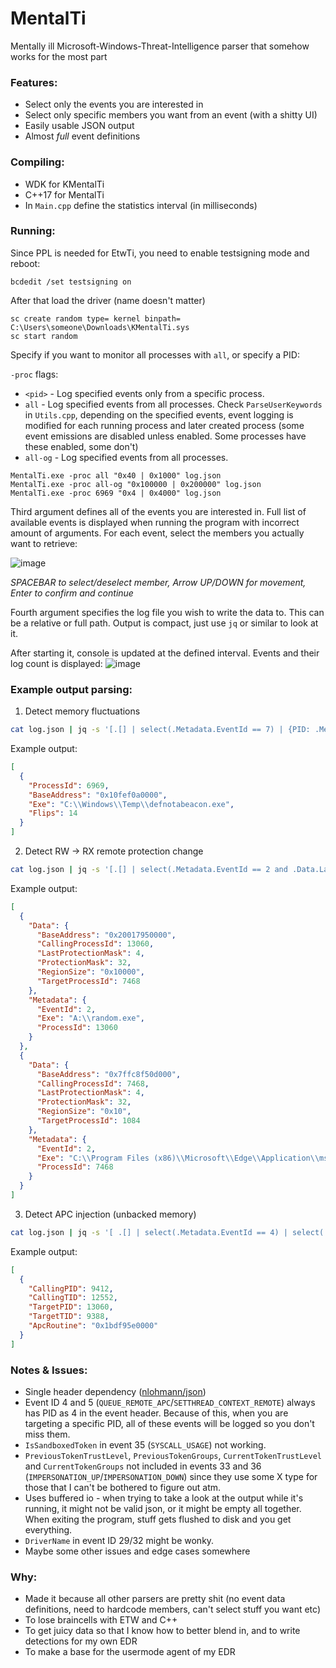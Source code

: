 # MentalTi
Mentally ill Microsoft-Windows-Threat-Intelligence parser that somehow works for the most part

### Features:
- Select only the events you are interested in
- Select only specific members you want from an event (with a shitty UI)
- Easily usable JSON output
- Almost _full_ event definitions

### Compiling:
- WDK for KMentalTi
- C++17 for MentalTi
- In `Main.cpp` define the statistics interval (in milliseconds)

### Running:
Since PPL is needed for EtwTi, you need to enable testsigning mode and reboot:
```
bcdedit /set testsigning on
```
After that load the driver (name doesn't matter)
```
sc create random type= kernel binpath= C:\Users\someone\Downloads\KMentalTi.sys
sc start random
```

Specify if you want to monitor all processes with `all`, or specify a PID:

`-proc` flags:
- `<pid>` - Log specified events only from a specific process.
- `all` - Log specified events from all processes. Check `ParseUserKeywords` in `Utils.cpp`, depending on the specified events, event logging is modified for each running process and later created process (some event emissions are disabled unless enabled. Some processes have these enabled, some don't)
- `all-og` - Log specified events from all processes. 

```
MentalTi.exe -proc all "0x40 | 0x1000" log.json
MentalTi.exe -proc all-og "0x100000 | 0x200000" log.json
MentalTi.exe -proc 6969 "0x4 | 0x4000" log.json
```
Third argument defines all of the events you are interested in. Full list of available events is displayed when running the program with incorrect amount of arguments.
For each event, select the members you actually want to retrieve:

![image](https://github.com/user-attachments/assets/790a0271-8f21-4548-ba06-bd283bfb8229)

_SPACEBAR to select/deselect member, Arrow UP/DOWN for movement, Enter to confirm and continue_

Fourth argument specifies the log file you wish to write the data to. This can be a relative or full path.
Output is compact, just use `jq` or similar to look at it.

After starting it, console is updated at the defined interval. Events and their log count is displayed:
![image](https://github.com/user-attachments/assets/cd2e009f-8948-436a-b4ba-497a5a90b98d)


### Example output parsing:
1. Detect memory fluctuations
```bash
cat log.json | jq -s '[.[] | select(.Metadata.EventId == 7) | {PID: .Metadata.ProcessId, Base: .Data.BaseAddress, Exe: .Metadata.Exe, Flip: [.Data.ProtectionMask, .Data.LastProtectionMask]}] | group_by(.Base) | map(. as $group | {ProcessId: $group[0].PID, BaseAddress: $group[0].Base, Exe: $group[0].Exe, Flips: (reduce $group[] as $item ([]; if length == 0 or .[-1][0] != $item.Flip[1] then . + [$item.Flip] else . end) | length - 1)} | select(.Flips > 3))'
```
Example output:
```json
[
  {
    "ProcessId": 6969,
    "BaseAddress": "0x10fef0a0000",
    "Exe": "C:\\Windows\\Temp\\defnotabeacon.exe",
    "Flips": 14
  }
]
```

2. Detect RW -> RX remote protection change
```bash
cat log.json | jq -s '[.[] | select(.Metadata.EventId == 2 and .Data.LastProtectionMask == 4 and .Data.ProtectionMask == 32)]'
```
Example output:
```json
[
  {
    "Data": {
      "BaseAddress": "0x20017950000",
      "CallingProcessId": 13060,
      "LastProtectionMask": 4,
      "ProtectionMask": 32,
      "RegionSize": "0x10000",
      "TargetProcessId": 7468
    },
    "Metadata": {
      "EventId": 2,
      "Exe": "A:\\random.exe",
      "ProcessId": 13060
    }
  },
  {
    "Data": {
      "BaseAddress": "0x7ffc8f50d000",
      "CallingProcessId": 7468,
      "LastProtectionMask": 4,
      "ProtectionMask": 32,
      "RegionSize": "0x10",
      "TargetProcessId": 1084
    },
    "Metadata": {
      "EventId": 2,
      "Exe": "C:\\Program Files (x86)\\Microsoft\\Edge\\Application\\msedge.exe",
      "ProcessId": 7468
    }
  }
]
```

3. Detect APC injection (unbacked memory)
```bash
cat log.json | jq -s '[ .[] | select(.Metadata.EventId == 4) | select(.Data.ApcRoutineVadMmfName == 0) | { CallingPID: .Data.CallingProcessId, CallingTID: .Data.CallingThreadId, TargetPID: .Data.TargetProcessId, TargetTID: .Data.TargetThreadId, ApcRoutine: .Data.ApcRoutine }]'
```
Example output:
```json
[
  {
    "CallingPID": 9412,
    "CallingTID": 12552,
    "TargetPID": 13060,
    "TargetTID": 9388,
    "ApcRoutine": "0x1bdf95e0000"
  }
]
```

### Notes & Issues:
- Single header dependency ([nlohmann/json](https://github.com/nlohmann/json))
- Event ID 4 and 5 (`QUEUE_REMOTE_APC`/`SETTHREAD_CONTEXT_REMOTE`) always has PID as 4 in the event header. Because of this, when you are targeting a specific PID, all of these events will be logged so you don't miss them.
- `IsSandboxedToken` in event 35 (`SYSCALL_USAGE`) not working.
- `PreviousTokenTrustLevel`, `PreviousTokenGroups`, `CurrentTokenTrustLevel` and `CurrentTokenGroups` not included in events 33 and 36 (`IMPERSONATION_UP`/`IMPERSONATION_DOWN`) since they use some X type for those that I can't be bothered to figure out atm.
- Uses buffered io - when trying to take a look at the output while it's running, it might not be valid json, or it might be empty all together. When exiting the program, stuff gets flushed to disk and you get everything.
- `DriverName` in event ID 29/32 might be wonky.
- Maybe some other issues and edge cases somewhere

### Why:
- Made it because all other parsers are pretty shit (no event data definitions, need to hardcode members, can't select stuff you want etc)
- To lose braincells with ETW and C++
- To get juicy data so that I know how to better blend in, and to write detections for my own EDR
- To make a base for the usermode agent of my EDR


